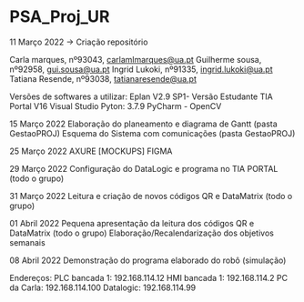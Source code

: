 # PSA_Proj_UR

11 Março 2022
-> Criação repositório

Carla marques, nº93043, carlamlmarques@ua.pt
Guilherme sousa, nº92958, gui.sousa@ua.pt
Ingrid Lukoki, nº91335, ingrid.lukoki@ua.pt
Tatiana Resende, nº93038, tatianaresende@ua.pt

Versões de softwares a utilizar:
Eplan V2.9 SP1- Versão Estudante
TIA Portal V16
Visual Studio
Pyton: 3.7.9
PyCharm - OpenCV

15 Março 2022
Elaboração do planeamento e diagrama de Gantt (pasta GestaoPROJ)
Esquema do Sistema com comunicações (pasta GestaoPROJ)


25 Março 2022
AXURE [MOCKUPS] 
FIGMA

29 Março 2022
Configuração do DataLogic e programa no TIA PORTAL (todo o grupo)

31 Março 2022
Leitura e criação de novos códigos QR e DataMatrix (todo o grupo)

01 Abril 2022
Pequena apresentação da leitura dos códigos QR e DataMatrix (todo o grupo)
Elaboração/Recalendarização dos objetivos semanais

08 Abril 2022
Demonstração do programa elaborado do robô (simulação)

Endereços:
PLC bancada 1: 192.168.114.12
HMI bancada 1: 192.168.114.2
PC da Carla:   192.168.114.100
Datalogic:     192.168.114.99

